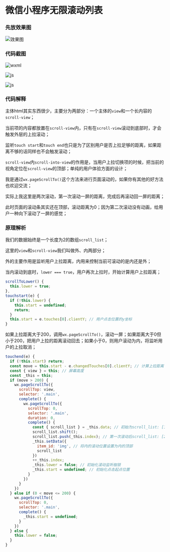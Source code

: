 # 微信小程序无限滚动列表

### 先放效果图

![效果图](https://upload-images.jianshu.io/upload_images/6874766-76a0ca8c8160d4ae.gif?imageMogr2/auto-orient/strip)

### 代码截图

![wxml](https://upload-images.jianshu.io/upload_images/6874766-477594325e975059.png?imageMogr2/auto-orient/strip%7CimageView2/2/w/1240)

![js](https://upload-images.jianshu.io/upload_images/6874766-3239d996dd5ad29f.png?imageMogr2/auto-orient/strip%7CimageView2/2/w/1240)

![js](https://upload-images.jianshu.io/upload_images/6874766-7e3c7e6275519e3e.png?imageMogr2/auto-orient/strip%7CimageView2/2/w/1240)

### 代码解释

主体html其实东西很少，主要分为两部分：一个主体的`view`和一个长内容的`scroll-view`；

当前项的内容都放置在`scroll-view`内，只有在`scroll-view`滚动到底部时，才会触发外层的上拉滚动；

监听`touch start`和`touch end`也只是为了区别用户是否上拉足够的距离，如果距离不够的话同样也不会触发滚动；

`scroll-view`内`scroll-into-view`的作用是，当用户上拉切换项的时候，把当前的视角定位在`scroll-view`的顶部；单纯的用户体验方面的设计；

我是通过`wx.pageScrollTo()`这个方法来进行页面滚动的，如果你有其他的好方法也欢迎交流；

实际上我这里是两次滚动，第一次滚动一屏的距离，完成后再滚动回一屏的距离；

此时页面的滚动条其实还在顶部，滚动距离为0；因为第二次滚动没有动画，给用户一种向下滚动了一屏的感觉；

### 原理解析

我们的数据始终是一个长度为2的数组`scroll_list`；

这里的`view`和`scroll-view`我们叫做外、内两部分；

外的主要作用是监听用户上拉距离，内用来控制当前可滚动的是内还是外；

当内滚动到底时，`lower === true`，用户再次上拉时，开始计算用户上拉距离；

```js
scrollToLower() {  
  this.lower = true;
},
touchstart(e) {  
  if (!this.lower) {    
    this.start = undefined;   
    return;  
  }  
  this.start = e.touches[0].clientY; // 用户点击位置的y坐标
}
```

如果上拉距离大于200，调用`wx.pageScrollTo()`，滚动一屏；如果距离大于0但小于200，把用户上拉的距离滚动回去；如果小于0，则用户滚动为内，将监听用户的上拉取消；

```js
touchend(e) {    
  if (!this.start) return;    
  const move = this.start - e.changedTouches[0].clientY; // 计算上拉距离    
  const { view } = this; // 屏幕高度    
  const _this = this;    
  if (move > 200) {      
    wx.pageScrollTo({        
      scrollTop: view,        
      selector: '.main',        
      complete() {          
        wx.pageScrollTo({            
          scrollTop: 0,            
          selector: '.main',            
          duration: 0,            
          complete() {              
            const { scroll_list } = _this.data; // 初始为scroll_list: [1, 2]              
            scroll_list.shift();              
            scroll_list.push(_this.index); // 第一次滚动后scroll_list: [2, 3]              
            _this.setData({                
              item_id: 'img', // 将内的滚动位置设置为内的顶部                
              scroll_list              
            })              
            ++_this.index;              
            _this.lower = false; // 初始化滚动监听枷锁              
            _this.start = undefined; // 初始化点击起点位置            
          }          
        })        
      }     
    })    
  } else if (0 < move <= 200) {      
    wx.pageScrollTo({        
      scrollTop: 0,        
      selector: '.main',        
      complete() {          
        _this.start = undefined;        
      }      
    })    
  } else {      
    this.lower = false;    
  }  
}
```

